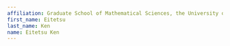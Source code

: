 ```yaml
---
affiliation: Graduate School of Mathematical Sciences, the University of Tokyo
first_name: Eitetsu
last_name: Ken
name: Eitetsu Ken
---
```

